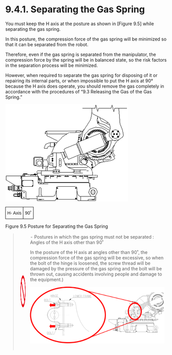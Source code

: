 ﻿# 9.4.1. Separating the Gas Spring


You must keep the H axis at the posture as shown in [Figure 9.5] while separating the gas spring.

In this posture, the compression force of the gas spring will be minimized so that it can be separated from the robot.

Therefore, even if the gas spring is separated from the manipulator, the compression force by the spring will be in balanced state, so the risk factors in the separation process will be minimized.

However, when required to separate the gas spring for disposing of it or repairing its internal parts, or when impossible to put the H axis at 90° because the H axis does operate, you should remove the gas completely in accordance with the procedures of “9.3 Releasing the Gas of the Gas Spring.” 




![](../../_assets/그림_9.4.1_가스_스프링_분리_위험.png)

<style type="text/css">
.tg  {border-collapse:collapse;border-spacing:0;}
.tg td{border-color:black;border-style:solid;border-width:1px;font-family:Arial, sans-serif;font-size:14px;
  overflow:hidden;padding:10px 5px;word-break:normal;}
.tg th{border-color:black;border-style:solid;border-width:1px;font-family:Arial, sans-serif;font-size:14px;
  font-weight:normal;overflow:hidden;padding:10px 5px;word-break:normal;}
.tg .tg-baqh{text-align:center;vertical-align:top}
</style>
<table class="tg">
<thead>
  <tr>
    <td class="tg-baqh">H- Axis</td>
    <td class="tg-baqh">90˚</td>
  </tr>
</thead>
</table>

Figure 9.5 Posture for Separating the Gas Spring


<blockquote>
<table border="0">
<thead>
  <tr>
    <td>
    <div align="center">
      <img src="../../_assets/금지표시.png" width = 100 height = 100>
    </div>
    </td>
    <td colspan="4">
    -	Postures in which the gas spring must not be separated : Angles of the H axis other than 90˚
    
In the posture of the H axis at angles other than 90˚, the compression force of the gas spring will be excessive, so when the bolt of the hinge is loosened, the screw thread will be damaged by the pressure of the gas spring and the bolt will be thrown out, causing accidents involving people and damage to the equipment.)  


![](../../_assets/그림_9.4.1_가스_스프링_분리_위험2.png)</td>
  </tr>
</thead>
</table>  
</blockquote>
